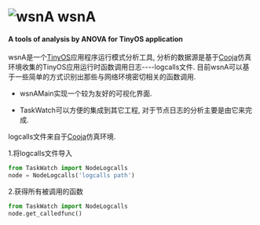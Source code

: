 # ![wsnA](https://user-images.githubusercontent.com/10429180/27527222-23499754-5a7d-11e7-9fc2-afba0b392230.png "Logo")  wsnA 
#### A tools of analysis by ANOVA for TinyOS application

wsnA是一个[TinyOS](http://tinyos.stanford.edu/)应用程序运行模式分析工具, 分析的数据源是基于[Cooja](https://github.com/yulincoder/contiki)仿真环境收集的TinyOS应用运行时函数调用日志----logcalls文件.
目前wsnA可以基于一些简单的方式识别出那些与网络环境密切相关的函数调用.

* wsnAMain实现一个较为友好的可视化界面.

* TaskWatch可以方便的集成到其它工程, 对于节点日志的分析主要是由它来完成.

logcalls文件来自于[Cooja](https://github.com/yulincoder/contiki)仿真环境.

1.将logcalls文件导入
``` python
from TaskWatch import NodeLogcalls
node = NodeLogcalls('logcalls path')
```

2.获得所有被调用的函数
``` python
from TaskWatch import NodeLogcalls
node.get_calledfunc()
```




